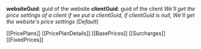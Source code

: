 **websiteGuid**: guid of the website
**clientGuid**: guid of the client
*We'll get the price settings of a client if we put a clientGuid, if clientGuid is null, We'll get the website's price settings (Default)*

[[PricePlans]]
[[PricePlanDetails]]
[[BasePrices]]
[[Surcharges]]
[[FixedPrices]]
